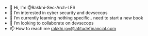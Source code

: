 - 👋 Hi, I’m @Rakkhi-Sec-Arch-LFS
- 👀 I’m interested in cyber security and devsecops
- 🌱 I’m currently learning nothing specific.. need to start a new book
- 💞️ I’m looking to collaborate on devsecops
- 📫 How to reach me rakkhi.joy@latitudefinancial.com

<!---
Rakkhi-Sec-Arch-LFS/Rakkhi-Sec-Arch-LFS is a ✨ special ✨ repository because its `README.md` (this file) appears on your GitHub profile.
You can click the Preview link to take a look at your changes.
--->
